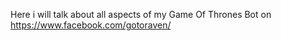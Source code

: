 Here i will talk about all aspects of my Game Of Thrones Bot on https://www.facebook.com/gotoraven/
